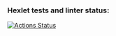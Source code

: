 ### Hexlet tests and linter status:
[![Actions Status](https://github.com/eleder89/fullstack-javascript-project-98/actions/workflows/hexlet-check.yml/badge.svg)](https://github.com/eleder89/fullstack-javascript-project-98/actions)